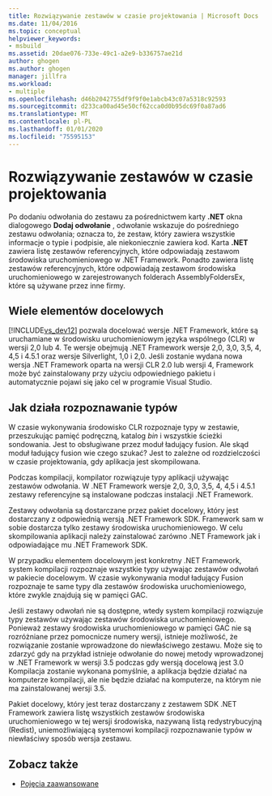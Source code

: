 ```yaml
---
title: Rozwiązywanie zestawów w czasie projektowania | Microsoft Docs
ms.date: 11/04/2016
ms.topic: conceptual
helpviewer_keywords:
- msbuild
ms.assetid: 20dae076-733e-49c1-a2e9-b336757ae21d
author: ghogen
ms.author: ghogen
manager: jillfra
ms.workload:
- multiple
ms.openlocfilehash: d46b2042755df9f9f0e1abcb43c07a5318c92593
ms.sourcegitcommit: d233ca00ad45e50cf62cca0d0b95dc69f0a87ad6
ms.translationtype: MT
ms.contentlocale: pl-PL
ms.lasthandoff: 01/01/2020
ms.locfileid: "75595153"
---
```

# <a name="resolve-assemblies-at-design-time"></a>Rozwiązywanie zestawów w czasie projektowania
Po dodaniu odwołania do zestawu za pośrednictwem karty **.NET** okna dialogowego **Dodaj odwołanie** , odwołanie wskazuje do pośredniego zestawu odwołania; oznacza to, że zestaw, który zawiera wszystkie informacje o typie i podpisie, ale niekoniecznie zawiera kod. Karta **.NET** zawiera listę zestawów referencyjnych, które odpowiadają zestawom środowiska uruchomieniowego w .NET Framework. Ponadto zawiera listę zestawów referencyjnych, które odpowiadają zestawom środowiska uruchomieniowego w zarejestrowanych folderach AssemblyFoldersEx, które są używane przez inne firmy.

## <a name="multi-targeting"></a>Wiele elementów docelowych
 [!INCLUDE[vs_dev12](../extensibility/includes/vs_dev12_md.md)] pozwala docelować wersje .NET Framework, które są uruchamiane w środowisku uruchomieniowym języka wspólnego (CLR) w wersji 2,0 lub 4. Te wersje obejmują .NET Framework wersje 2,0, 3,0, 3,5, 4, 4,5 i 4.5.1 oraz wersje Silverlight, 1,0 i 2,0. Jeśli zostanie wydana nowa wersja .NET Framework oparta na wersji CLR 2.0 lub wersji 4, Framework może być zainstalowany przy użyciu odpowiedniego pakietu i automatycznie pojawi się jako cel w programie Visual Studio.

## <a name="how-type-resolution-works"></a>Jak działa rozpoznawanie typów
 W czasie wykonywania środowisko CLR rozpoznaje typy w zestawie, przeszukując pamięć podręczną, katalog *bin* i wszystkie ścieżki sondowania. Jest to obsługiwane przez moduł ładujący fusion. Ale skąd moduł ładujący fusion wie czego szukać? Jest to zależne od rozdzielczości w czasie projektowania, gdy aplikacja jest skompilowana.

 Podczas kompilacji, kompilator rozwiązuje typy aplikacji używając zestawów odwołania. W .NET Framework wersje 2,0, 3,0, 3,5, 4, 4,5 i 4.5.1 zestawy referencyjne są instalowane podczas instalacji .NET Framework.

 Zestawy odwołania są dostarczane przez pakiet docelowy, który jest dostarczany z odpowiednią wersją .NET Framework SDK. Framework sam w sobie dostarcza tylko zestawy środowiska uruchomieniowego. W celu skompilowania aplikacji należy zainstalować zarówno .NET Framework jak i odpowiadające mu .NET Framework SDK.

 W przypadku elementem docelowym jest konkretny .NET Framework, system kompilacji rozpoznaje wszystkie typy używając zestawów odwołań w pakiecie docelowym. W czasie wykonywania moduł ładujący Fusion rozpoznaje te same typy dla zestawów środowiska uruchomieniowego, które zwykle znajdują się w pamięci GAC.

 Jeśli zestawy odwołań nie są dostępne, wtedy system kompilacji rozwiązuje typy zestawów używając zestawów środowiska uruchomieniowego. Ponieważ zestawy środowiska uruchomieniowego w pamięci GAC nie są rozróżniane przez pomocnicze numery wersji, istnieje możliwość, że rozwiązanie zostanie wprowadzone do niewłaściwego zestawu. Może się to zdarzyć gdy na przykład istnieje odwołanie do nowej metody wprowadzonej w .NET Framework w wersji 3.5 podczas gdy wersją docelową jest 3.0 Kompilacja zostanie wykonana pomyślnie, a aplikacja będzie działać na komputerze kompilacji, ale nie będzie działać na komputerze, na którym nie ma zainstalowanej wersji 3.5.

 Pakiet docelowy, który jest teraz dostarczany z zestawem SDK .NET Framework zawiera listę wszystkich zestawów środowiska uruchomieniowego w tej wersji środowiska, nazywaną listą redystrybucyjną (Redist), uniemożliwiającą systemowi kompilacji rozpoznawanie typów w niewłaściwy sposób wersja zestawu.

## <a name="see-also"></a>Zobacz także
- [Pojęcia zaawansowane](../msbuild/msbuild-advanced-concepts.md)
